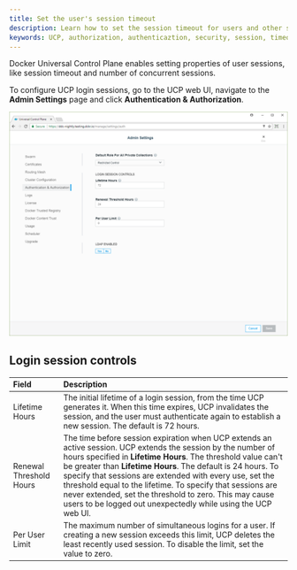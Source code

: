 ```yaml
---
title: Set the user's session timeout
description: Learn how to set the session timeout for users and other session properties.
keywords: UCP, authorization, authenticaztion, security, session, timeout
---
```


Docker Universal Control Plane enables setting properties of user sessions,
like session timeout and number of concurrent sessions.

To configure UCP login sessions, go to the UCP web UI, navigate to the
**Admin Settings** page and click **Authentication & Authorization**.

![](../../images/authentication-authorization.png)

## Login session controls

|          Field          |                                                                                                                                                                                                                                             Description                                                                                                                                                                                                                                             |
| :---------------------- | :-------------------------------------------------------------------------------------------------------------------------------------------------------------------------------------------------------------------------------------------------------------------------------------------------------------------------------------------------------------------------------------------------------------------------------------------------------------------------------------------------- |
| Lifetime Hours          | The initial lifetime of a login session, from the time UCP generates it. When this time expires, UCP invalidates the session, and the user must authenticate again to establish a new session. The default is 72 hours.                                                                                                                                                                                                                                                                             |
| Renewal Threshold Hours | The time before session expiration when UCP extends an active session. UCP extends the session by the number of hours specified in **Lifetime Hours**. The threshold value can't be greater than **Lifetime Hours**. The default is 24 hours. To specify that sessions are extended with every use, set the threshold equal to the lifetime. To specify that sessions are never extended, set the threshold to zero. This may cause users to be logged out unexpectedly while using the UCP web UI. |
| Per User Limit          | The maximum number of simultaneous logins for a user. If creating a new session exceeds this limit, UCP deletes the least recently used session. To disable the limit, set the value to zero.                                                                                                                                                                                                                                                                                                       |
